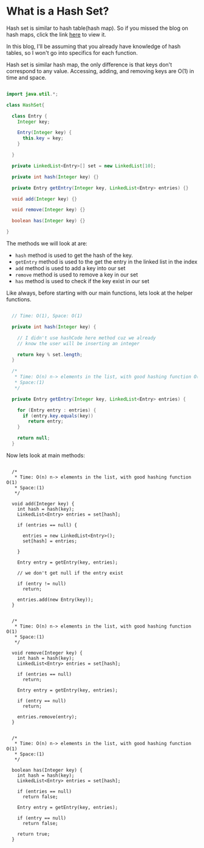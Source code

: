 # What is a Hash Set?

Hash set is similar to hash table(hash map).
So if you missed the blog on hash maps, click the link <a href="/hashmap">here</a> to view it.

In this blog, I'll be assuming that you already have knowledge of hash tables, so I won't go into specifics for each function.

Hash set is similar hash map, the only difference is that keys don't correspond to any value. Accessing, adding, and removing keys are O(1) in time and space.

```java:HashSet.java

import java.util.*;

class HashSet{

  class Entry {
    Integer key;

    Entry(Integer key) {
      this.key = key;
    }

  }

  private LinkedList<Entry>[] set = new LinkedList[10];

  private int hash(Integer key) {}

  private Entry getEntry(Integer key, LinkedList<Entry> entries) {}

  void add(Integer key) {}

  void remove(Integer key) {}

  boolean has(Integer key) {}

}

```

The methods we will look at are:

- `hash` method is used to get the hash of the key.
- `getEntry` method is used to the get the entry in the linked list in the index
- `add` method is used to add a key into our set
- `remove` method is used to remove a key in our set
- `has` method is used to check if the key exist in our set

Like always, before starting with our main functions, lets look at the helper functions.

```java:HashSet.java

  // Time: O(1), Space: O(1)

  private int hash(Integer key) {

    // I didn't use hashCode here method cuz we already
    // know the user will be inserting an integer

    return key % set.length;
  }

  /*
   * Time: O(n) n-> elements in the list, with good hashing function O(1)
   * Space:(1)
   */

  private Entry getEntry(Integer key, LinkedList<Entry> entries) {

    for (Entry entry : entries) {
      if (entry.key.equals(key))
        return entry;
    }

    return null;
  }

```

Now lets look at main methods:

```java:add

  /*
   * Time: O(n) n-> elements in the list, with good hashing function O(1)
   * Space:(1)
   */

  void add(Integer key) {
    int hash = hash(key);
    LinkedList<Entry> entries = set[hash];

    if (entries == null) {

      entries = new LinkedList<Entry>();
      set[hash] = entries;

    }

    Entry entry = getEntry(key, entries);

    // we don't get null if the entry exist

    if (entry != null)
      return;

    entries.add(new Entry(key));
  }

```

```java:remove

  /*
   * Time: O(n) n-> elements in the list, with good hashing function O(1)
   * Space:(1)
   */

  void remove(Integer key) {
    int hash = hash(key);
    LinkedList<Entry> entries = set[hash];

    if (entries == null)
      return;

    Entry entry = getEntry(key, entries);

    if (entry == null)
      return;

    entries.remove(entry);
  }

```

```java:has

  /*
   * Time: O(n) n-> elements in the list, with good hashing function O(1)
   * Space:(1)
   */

  boolean has(Integer key) {
    int hash = hash(key);
    LinkedList<Entry> entries = set[hash];

    if (entries == null)
      return false;

    Entry entry = getEntry(key, entries);

    if (entry == null)
      return false;

    return true;
  }

```
